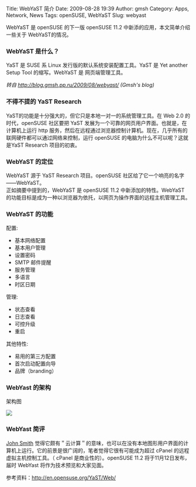 Title: WebYaST 简介
Date: 2009-08-28 19:39
Author: gmsh
Category: Apps, Network, News
Tags: openSUSE, WebYaST
Slug: webyast

WebYaST 是 openSUSE 的下一版 openSUSE 11.2
中新添的应用，本文简单介绍一些关于 WebYaST的情况。

### WebYaST 是什么？

YaST 是 SUSE 系 Linux 发行版的默认系统安装配置工具。YaST 是 Yet another
Setup Tool 的缩写。WebYaST 是 网页端管理工具。

*转自 <http://blog.gmsh.pp.ru/2009/08/webyast/> (Gmsh's blog)*

### 不得不提的 YaST Research

YaST的功能是十分强大的，但它只是本地一对一的系统管理工具。在 Web 2.0
的时代，openSUSE 社区要把 YaST
发展为一个可靠的网页用户界面。也就是，在计算机上运行 http
服务，然后在远程通过浏览器控制计算机。现在，几乎所有的联网硬件都可以通过网络来控制，运行
openSUSE 的电脑为什么不可以呢？这就是YaST Research 项目的初衷。

### WebYaST 的定位

WebYaST 源于 YaST Research 项目。openSUSE
社区给了它一个响亮的名字——WebYaST。  
正如摘要中提到的，WebYaST 是 openSUSE 11.2 中新添加的特性。WebYaST
的功能目标是成为一种以浏览器为依托，以网页为操作界面的远程主机管理工具。

### WebYaST 的功能

配置:

-   基本网络配置
-   基本用户管理
-   设置密码
-   SMTP 邮件提醒
-   服务管理
-   多语言
-   时区日期

管理:

-   状态查看
-   日志查看
-   可控升级
-   重启

其他特性:

-   易用的第三方配置
-   首次启动配置向导
-   品牌（branding）

### WebYast 的架构

架构图  

[![](http://i.linuxtoy.org/images/2009/08/webyastarchitecture.jpeg)](http://i.linuxtoy.org/images/2009/08/webyastarchitecture.jpeg)

### WebYast 简评

[John Smith](http://linuxtoy.org/archives/author/gmsh/)
觉得它颇有＂云计算＂的意味，也可以在没有本地图形用户界面的计算机上运行。它的前景是很广阔的，笔者觉得它很有可能成为超过
cPanel 的远程虚拟主机控制工具。（ cPanel 是商业性的）。openSUSE 11.2
将于11月12日发布，届时 WebYast 将作为技术预览和大家见面。

参考资料：http://en.opensuse.org/YaST/Web/
